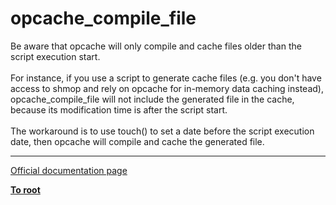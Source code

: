# opcache_compile_file



Be aware that opcache will only compile and cache files older than the script execution start.<br><br>For instance, if you use a script to generate cache files (e.g. you don&apos;t have access to shmop and rely on opcache for in-memory data caching instead), opcache_compile_file will not include the generated file in the cache, because its modification time is after the script start.<br><br>The workaround is to use touch() to set a date before the script execution date, then opcache will compile and cache the generated file.  

---

[Official documentation page](https://www.php.net/manual/en/function.opcache-compile-file.php)

**[To root](/README.md)**